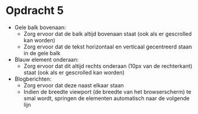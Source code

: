 # Opdracht 5

- Gele balk bovenaan:
    - Zorg ervoor dat de balk altijd bovenaan staat (ook als er gescrolled kan worden)
    - Zorg ervoor dat de tekst horizontaal en verticaal gecentreerd staan in de gele balk
- Blauw element onderaan:
    - Zorg ervoor dat dit altijd rechts onderaan (10px van de rechterkant) staat (ook als er gescrolled kan worden)
- Blogberichten:
    - Zorg ervoor dat deze naast elkaar staan
    - Indien de breedte viewport (de breedte van het browserscherm) te smal wordt, springen de elementen automatisch naar de volgende lijn